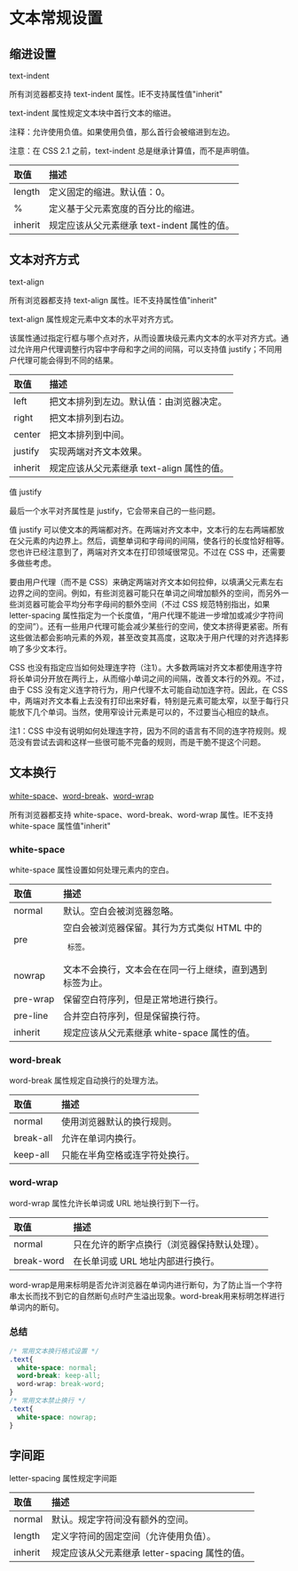 # 文本常规设置

## 缩进设置

text-indent 

所有浏览器都支持 text-indent 属性。IE不支持属性值"inherit"

text-indent 属性规定文本块中首行文本的缩进。

注释：允许使用负值。如果使用负值，那么首行会被缩进到左边。

注意：在 CSS 2.1 之前，text-indent 总是继承计算值，而不是声明值。

| 取值 | 描述 |
| :------ | :------ |
| length | 定义固定的缩进。默认值：0。 |
| % | 定义基于父元素宽度的百分比的缩进。 |
| inherit | 规定应该从父元素继承 text-indent 属性的值。 |

## 文本对齐方式

text-align

所有浏览器都支持 text-align 属性。IE不支持属性值"inherit"

text-align 属性规定元素中文本的水平对齐方式。

该属性通过指定行框与哪个点对齐，从而设置块级元素内文本的水平对齐方式。通过允许用户代理调整行内容中字母和字之间的间隔，可以支持值 justify；不同用户代理可能会得到不同的结果。

| 取值 | 描述 |
| :------ | :------ |
| left | 把文本排列到左边。默认值：由浏览器决定。 |
| right | 把文本排列到右边。 |
| center | 把文本排列到中间。 |
| justify | 实现两端对齐文本效果。 |
| inherit | 规定应该从父元素继承 text-align 属性的值。 |

值 justify

最后一个水平对齐属性是 justify，它会带来自己的一些问题。

值 justify 可以使文本的两端都对齐。在两端对齐文本中，文本行的左右两端都放在父元素的内边界上。然后，调整单词和字母间的间隔，使各行的长度恰好相等。您也许已经注意到了，两端对齐文本在打印领域很常见。不过在 CSS 中，还需要多做些考虑。

要由用户代理（而不是 CSS）来确定两端对齐文本如何拉伸，以填满父元素左右边界之间的空间。例如，有些浏览器可能只在单词之间增加额外的空间，而另外一些浏览器可能会平均分布字母间的额外空间（不过 CSS 规范特别指出，如果 letter-spacing 属性指定为一个长度值，“用户代理不能进一步增加或减少字符间的空间”）。还有一些用户代理可能会减少某些行的空间，使文本挤得更紧密。所有这些做法都会影响元素的外观，甚至改变其高度，这取决于用户代理的对齐选择影响了多少文本行。

CSS 也没有指定应当如何处理连字符（注1）。大多数两端对齐文本都使用连字符将长单词分开放在两行上，从而缩小单词之间的间隔，改善文本行的外观。不过，由于 CSS 没有定义连字符行为，用户代理不太可能自动加连字符。因此，在 CSS 中，两端对齐文本看上去没有打印出来好看，特别是元素可能太窄，以至于每行只能放下几个单词。当然，使用窄设计元素是可以的，不过要当心相应的缺点。

注1：CSS 中没有说明如何处理连字符，因为不同的语言有不同的连字符规则。规范没有尝试去调和这样一些很可能不完备的规则，而是干脆不提这个问题。

## 文本换行

[white-space](#white-space)、[word-break](#word-break)、[word-wrap](#word-wrap)

所有浏览器都支持 white-space、word-break、word-wrap 属性。IE不支持 white-space 属性值"inherit"

### white-space

white-space 属性设置如何处理元素内的空白。

| 取值 | 描述 |
| :------ | :------ |
| normal | 默认。空白会被浏览器忽略。 |
| pre | 空白会被浏览器保留。其行为方式类似 HTML 中的 <pre> 标签。 |
| nowrap | 文本不会换行，文本会在在同一行上继续，直到遇到 <br> 标签为止。 |
| pre-wrap | 保留空白符序列，但是正常地进行换行。 |
| pre-line | 合并空白符序列，但是保留换行符。 |
| inherit | 规定应该从父元素继承 white-space 属性的值。 |

### word-break

word-break 属性规定自动换行的处理方法。

| 取值 | 描述 |
| :------ | :------ |
| normal | 使用浏览器默认的换行规则。 |
| break-all | 允许在单词内换行。 |
| keep-all | 只能在半角空格或连字符处换行。|

### word-wrap

word-wrap 属性允许长单词或 URL 地址换行到下一行。

| 取值 | 描述 |
| :------ | :------ |
| normal | 只在允许的断字点换行（浏览器保持默认处理）。 |
| break-word | 在长单词或 URL 地址内部进行换行。 |

word-wrap是用来标明是否允许浏览器在单词内进行断句，为了防止当一个字符串太长而找不到它的自然断句点时产生溢出现象。word-break用来标明怎样进行单词内的断句。

### 总结

```css
/* 常用文本换行格式设置 */
.text{
  white-space: normal;
  word-break: keep-all;
  word-wrap: break-word;
}
/* 常用文本禁止换行 */
.text{
  white-space: nowrap;
}
```

## 字间距

letter-spacing 属性规定字间距

| 取值 | 描述 |
| :------ | :------ |
| normal | 默认。规定字符间没有额外的空间。 |
| length | 定义字符间的固定空间（允许使用负值）。 |
| inherit | 规定应该从父元素继承 letter-spacing 属性的值。 |